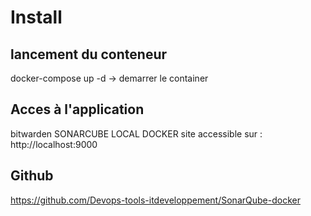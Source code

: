 # Install

## lancement du conteneur

docker-compose up -d            -> demarrer le container

## Acces à l'application

bitwarden SONARCUBE LOCAL DOCKER
site accessible sur : http://localhost:9000

## Github

https://github.com/Devops-tools-itdeveloppement/SonarQube-docker